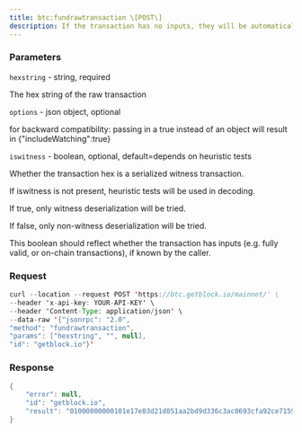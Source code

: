 ```yaml
---
title: btc:fundrawtransaction \[POST\]
description: If the transaction has no inputs, they will be automatically selected tomeet its out value.It will add at most one change output to the outputs.No existing outputs will be modified unless subtractFeeFromOutputs isspecified.Note that inputs which were signed may need to be resigned aftercompletion since in/outputs have been added.The inputs added will not be signed, use signrawtransactionwithkey orsignrawtransactionwithwallet for that.Note that all existing inputs must have their previous outputtransaction be in the wallet.Note that all inputs selected must be of standard form and P2SH scriptsmust be in the wallet using importaddress or addmultisigaddress (tocalculate fees).You can see whether this is the case by checking the solvable field inthe listunspent output.Only pay-to-pubkey, multisig, and P2SH versions thereof are currentlysupported for watch-only.
---
```


### Parameters


`hexstring` - string, required

The hex string of the raw transaction

`options` - json object, optional

for backward compatibility: passing in a true instead of an object will
result in {"includeWatching":true}

`iswitness` - boolean, optional, default=depends on heuristic tests

Whether the transaction hex is a serialized witness transaction.

If iswitness is not present, heuristic tests will be used in decoding.

If true, only witness deserialization will be tried.

If false, only non-witness deserialization will be tried.

This boolean should reflect whether the transaction has inputs (e.g.
fully valid, or on-chain transactions), if known by the caller.

### Request

``` java
curl --location --request POST 'https://btc.getblock.io/mainnet/' \
--header 'x-api-key: YOUR-API-KEY' \
--header 'Content-Type: application/json' \
--data-raw '{"jsonrpc": "2.0",
"method": "fundrawtransaction",
"params": ["hexstring", "", null],
"id": "getblock.io"}'
```

###  Response

``` java
{
    "error": null,
    "id": "getblock.io",
    "result": "01000000000101e17e03d21d051aa2bd9d336c3ac0693cfa92ce71592ceec521b1c48019ff77a101000000171600146d76e574b5f4825fe740ba6c41aaf1b319dfb80cffffffff02819a010000000000160014422002d927a1cae901eac668444cce8dd0ae60d529b31b0b0000000017a914f5b48d1130dc3d366d1eabf6783a552d1c8e08f4870247304402206701306a4750908fd48dead54331a3c7b4dce04ec10bfc6dd32049e2cff061a5022013c9d66827fabbeaadeb30b41c09aca2daddf4628cd00e3b993b1c86a12ff5190121034bcb9be1daf6ce1193774d15f863768b621bc95a363f1da5810129e961a2317400000000"
}
```


